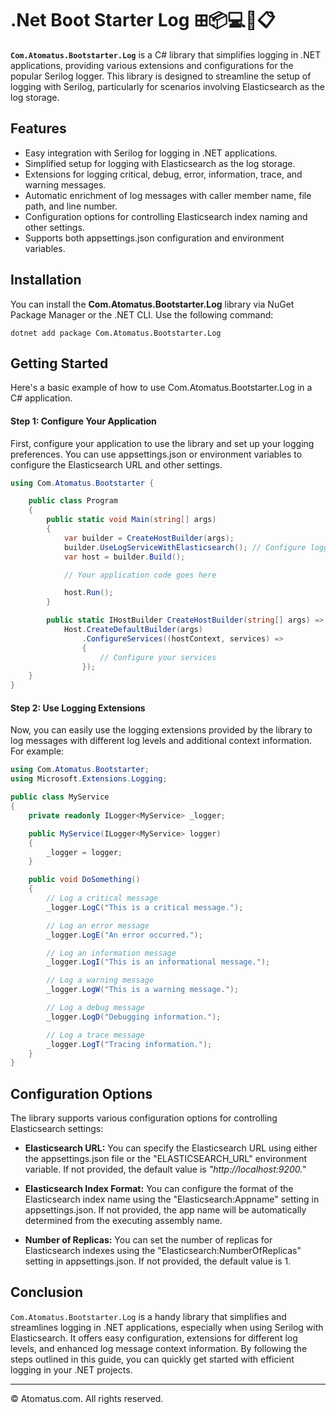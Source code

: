 # .Net Boot Starter Log ⊞📦💻📱📋

**`Com.Atomatus.Bootstarter.Log`** is a C# library that simplifies logging in .NET applications, providing various extensions and configurations for the popular Serilog logger. This library is designed to streamline the setup of logging with Serilog, particularly for scenarios involving Elasticsearch as the log storage.

## Features

- Easy integration with Serilog for logging in .NET applications.
- Simplified setup for logging with Elasticsearch as the log storage.
- Extensions for logging critical, debug, error, information, trace, and warning messages.
- Automatic enrichment of log messages with caller member name, file path, and line number.
- Configuration options for controlling Elasticsearch index naming and other settings.
- Supports both appsettings.json configuration and environment variables.

## Installation

You can install the **Com.Atomatus.Bootstarter.Log** library via NuGet Package Manager or the .NET CLI. Use the following command:

```shell
dotnet add package Com.Atomatus.Bootstarter.Log
```

## Getting Started
Here's a basic example of how to use Com.Atomatus.Bootstarter.Log in a C# application.

#### Step 1: Configure Your Application
First, configure your application to use the library and set up your logging preferences. You can use appsettings.json or environment variables to configure the Elasticsearch URL and other settings.

```csharp
using Com.Atomatus.Bootstarter {

    public class Program
    {
        public static void Main(string[] args)
        {
            var builder = CreateHostBuilder(args);
            builder.UseLogServiceWithElasticsearch(); // Configure logging with Elasticsearch
            var host = builder.Build();

            // Your application code goes here

            host.Run();
        }

        public static IHostBuilder CreateHostBuilder(string[] args) =>
            Host.CreateDefaultBuilder(args)
                .ConfigureServices((hostContext, services) =>
                {
                    // Configure your services
                });
    }
}
```

#### Step 2: Use Logging Extensions
Now, you can easily use the logging extensions provided by the library to log messages with different log levels and additional context information. For example:

```csharp
using Com.Atomatus.Bootstarter;
using Microsoft.Extensions.Logging;

public class MyService
{
    private readonly ILogger<MyService> _logger;

    public MyService(ILogger<MyService> logger)
    {
        _logger = logger;
    }

    public void DoSomething()
    {
        // Log a critical message
        _logger.LogC("This is a critical message.");

        // Log an error message
        _logger.LogE("An error occurred.");

        // Log an information message
        _logger.LogI("This is an informational message.");

        // Log a warning message
        _logger.LogW("This is a warning message.");

        // Log a debug message
        _logger.LogD("Debugging information.");

        // Log a trace message
        _logger.LogT("Tracing information.");
    }
}

```

## Configuration Options
The library supports various configuration options for controlling Elasticsearch settings:

- **Elasticsearch URL:** You can specify the Elasticsearch URL using either the appsettings.json file or the "ELASTICSEARCH_URL" environment variable. If not provided, the default value is _"http://localhost:9200."_

- **Elasticsearch Index Format:** You can configure the format of the Elasticsearch index name using the "Elasticsearch:Appname" setting in appsettings.json. If not provided, the app name will be automatically determined from the executing assembly name.

- **Number of Replicas:** You can set the number of replicas for Elasticsearch indexes using the "Elasticsearch:NumberOfReplicas" setting in appsettings.json. If not provided, the default value is 1.

## Conclusion
`Com.Atomatus.Bootstarter.Log` is a handy library that simplifies and streamlines logging in .NET applications, especially when using Serilog with Elasticsearch. It offers easy configuration, extensions for different log levels, and enhanced log message context information. By following the steps outlined in this guide, you can quickly get started with efficient logging in your .NET projects.

---

© Atomatus.com. All rights reserved.